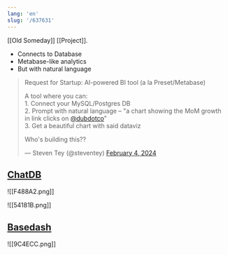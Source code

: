 ```yaml
---
lang: 'en'
slug: '/637631'
---
```


[[Old Someday]] [[Project]].

- Connects to Database
- Metabase-like analytics
- But with natural language

<blockquote class="twitter-tweet">

Request for Startup: AI-powered BI tool (a la Preset/Metabase)

A tool where you can:<br/>1. Connect your MySQL/Postgres DB<br/>2. Prompt with natural language – &quot;a chart showing the MoM growth in link clicks on [@dubdotco](https://twitter.com/dubdotco?ref_src=twsrc%5Etfw)&quot;<br/>3. Get a beautiful chart with said dataviz

Who&#39;s building this??

&mdash; Steven Tey (@steventey) [February 4, 2024](https://twitter.com/steventey/status/1754216226027622404?ref_src=twsrc%5Etfw)

</blockquote>

## [ChatDB](https://twitter.com/chatdb)

![[F488A2.png]]

![[54181B.png]]

## [Basedash](https://www.basedash.com/)

![[9C4ECC.png]]
